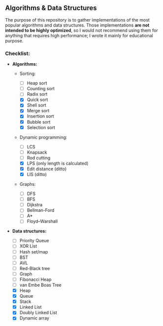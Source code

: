 ## Algorithms & Data Structures

The purpose of this repository is to gather implementations of the most popular algorithms and data structures. Those implementations **are not intended to be highly optimized**, so I would not recommend using them for anything that requires high performance; I wrote it mainly for educational purpose.

### Checklist:

* **Algorithms:**

  * Sorting:

    - [ ] Heap sort
    - [ ] Counting sort
    - [ ] Radix sort
    - [x] Quick sort
    - [x] Shell sort
    - [x] Merge sort
    - [x] Insertion sort
    - [x] Bubble sort
    - [x] Selection sort

  * Dynamic programming:

    - [ ] LCS
    - [ ] Knapsack
    - [ ] Rod cutting
    - [x] LPS (only length is calculated)
    - [x] Edit distance (ditto)
    - [x] LIS (ditto)

  * Graphs:

    - [ ] DFS
    - [ ] BFS
    - [ ] Dijkstra
    - [ ] Bellman-Ford
    - [ ] A*
    - [ ] Floyd–Warshall
  
* **Data structures:**

    - [ ] Priority Queue
    - [ ] XOR List
    - [ ] Hash set/map
    - [ ] BST
    - [ ] AVL
    - [ ] Red-Black tree
    - [ ] Graph
    - [ ] Fibonacci Heap
    - [ ] van Embe Boas Tree
    - [x] Heap
    - [x] Queue
    - [x] Stack
    - [x] Linked List
    - [x] Doubly Linked List
    - [x] Dynamic array